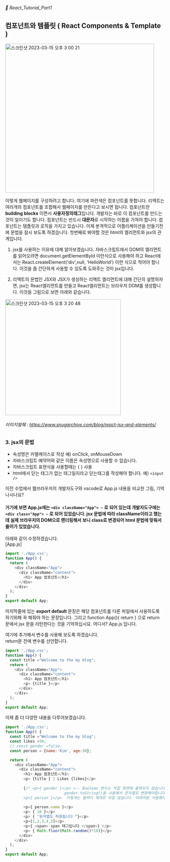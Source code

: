 ###### 🌵 React_Tutorial_Part1

## 컴포넌트와 템플릿 ( React  Components & Template )

<img width="470" alt="스크린샷 2023-03-15 오후 3 00 21" src="https://user-images.githubusercontent.com/48478079/225220419-a7ab5cc0-22ca-41e1-ac06-2d37d4ad0769.png">

이렇게 웹페이지를 구성하려고 합니다. 여기에 파란색은 컴포넌트를 뜻합니다.
리액트는 여러개의 컴포넌트를 조합해서 웹페이지를 만든다고 보시면 됩니다. 
컴포넌트란 <b>building blocks</b> 이면서 <b>사용자정의태그</b>입니다. 개발자는 바로 이 컴포넌트를 만드는 것이 일이기도 합니다. 컴포넌트는 반드시 <b>대문자</b>로 시작하는 이름을 가져야 합니다. 컴포넌트는 템플릿과 로직을 가지고 있습니다. 이제 본격적으로 어플리케이션을 만들기전에 문법을 잠시 보도록 하겠습니다.
첫번째로 봐야할 것은 html의 엘리먼트와 jsx의 관계입니다.
1. jsx를 사용하는 이유에 대해 알아보겠습니다. 자바스크립트에서 DOM의 엘리먼트를 읽어오려면 document.getElementById 이런식으로 사용해야 하고 React에서는 React.createElement('div',null, 'HelloWorld') 이런 식으로 적어야 합니다. 이것을 좀 간단하게 사용할 수 있도록 도와주는 것이 jsx입니다. 

2. 리액트의 문법인 JSX와 JSX가 생성하는 리액트 엘리먼트에 대해 간단히 설명하자면, jsx는 React엘리먼트를 만들고 React엘리먼트는 브라우저 DOM를 생성합니다.
이것을 그림으로 보면 아래와 같습니다.  
<img width="365" alt="스크린샷 2023-03-15 오후 3 20 48" src="https://user-images.githubusercontent.com/48478079/225223815-fe3a314f-2c86-41f6-bc74-0f9244618ff7.png">    

###### 이미지발췌 : https://www.snugarchive.com/blog/react-jsx-and-elements/

### 3. jsx의 문법
  - 속성명은 카멜케이스로 작성 예) onClick, onMouseDown
  - 자바스크립트 예약어와 같은 이름은 속성명으로 사용할 수 없습니다.
  - 자바스크립트 표현식을 사용할때는 {  } 사용
  - html에서 닫는 태그가 없는 태그일지라고 닫는태그를 작성해야 합니다. 예) ``` <input /> ```   

이전 수업에서 웹브라우저의 개발자도구와 vscode로 App.js 내용을 비교한 그림, 기억나시나요?   
#### 거기에 보면 App.js에는 ``` <div className="App"> ~ ``` 로 되어 있는데 개발자도구에는 ``` <div class="App"> ~ ``` 로 되어 있었습니다. jsx 문법에 따라 className이라고 했는데 실제 브라우저의 DOM으로 랜더링해서 보니 class로 변경되어 html 문법에 맞춰서 들어가 있었습니다.  

아래와 같이 수정하겠습니다.  
[App.js]
``` javascript
import './App.css';
function App() {
  return (
    <div className="App">
      <div className="content">
        <h1> App 컴포넌트</h1>
      </div>
    </div>
  );
}
export default App;
```   
마지막줄에 있는 <b> export default </b> 문장은 해당 컴포넌트를 다른 파일에서 사용하도록 하기위해 꼭 해줘야 하는 문장입니다. 그리고 function App(){ return   } 으로 return 문에서 jsx 문을 리턴한다는 것을 기억하십시요. 어디서? App.js 입니다.   


여기에 추가해서 변수를 사용해 보도록 하겠습니다.  
return문 전에 변수를 선언합니다.  
``` javascript 
import './App.css';
function App() {
  const title ="Welcome to the my blog";
  return (
    <div className="App">
      <div className="content">
        <h1> App 컴포넌트</h1>
        <p> {title }</p>
      </div>
    </div>
  );
}
export default App;
``` 

이제 좀 더 다양한 내용을 다루어보겠습니다.   
``` javascript
import './App.css';
function App() {
  const title ="Welcome to the my blog";
  const likes =50;
  // const gender =false;
  const person = {name:'Kim', age:30};

  return (
    <div className="App">
      <div className="content">
        <h1> App 컴포넌트</h1>
        <p> {title } | Likes {likes}</p>
        
        {/* <p>{ gender }</p> <-- Boolean 변수는 직접 화면에 출력되지 않습니다. 
                          gender.toString()을 사용해서 문자열로 변환해야합니다.
        <p>{ person }</p>  이렇게는 출력이 제대로 되질 않습니다. 아래처럼 사용해야 합니다 */}
        
        <p>{ person.name }</p>
        <p> { 10 }</p>
        <p> { "문자열도 허용됩니다 "}</p>
        <p>[1,2,3,4,5]</p>
        <p>{ <span> span 태그입니다 </span>} </p>
        <p> { Math.floor(Math.random()*10)}</p>
      </div>
    </div>
  );
}
export default App;
```    

  
```
